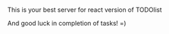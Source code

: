 #####

This is your best server for react version of TODOlist

And good luck in completion of tasks! =)
